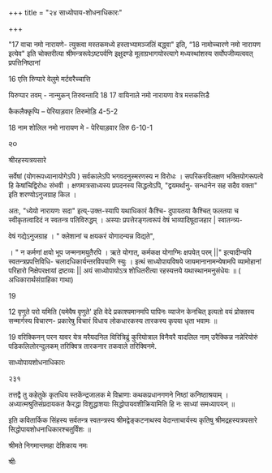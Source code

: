 +++
title = "२४ साध्योपाय-शोधनाधिकारः"

+++





"17 वाचा नमो नारायणे- त्युक्त्वा मस्तकमध्ये हस्ताभ्यामञ्जलिं बद्ध्वा" इति, “18 नामोच्चारणे नमो नारायण इत्येव" इति चोक्तरीत्या श्रीमन्त्ररूपेऽष्टपर्वणि इक्षुदण्डे मूलाग्रभागयोस्त्यागे मध्यस्थांशस्य सर्वोपजीव्यत्ववत् प्रपत्तिनिष्ठानां 

16 एत्ति रुिप्पारे वेलुमे मर्टवरैच्चात्ति 

यिरुप्पार तवम् - नान्मुकन् तिरुवन्तादि 18 17 वायिनाले नमो नारायणा वेत्र मत्तकत्तिडै 

कैकलैक्कृप्पि – पेरियाड़वार तिरुमोड़ि 4-5-2 

18 नाम शोलिल नमो नारायण मे - पेरियाड़वार तिरु 6-10-1 

૨૦ 

श्रीरहस्यत्रयसारे 

सर्वेषां (योगरूपध्यानायोगेऽपि ) सर्वकालेऽपि भगवदनुस्मरणस्य न विरोधः । सपरिकरविलक्षण भक्तियोगरूपत्वे हि केषांचिद्विरोधः संभवी । क्षणमात्रसाध्यस्य प्रपदनस्य सिद्धत्वेऽपि, "द्वयमर्थानु- सन्धानेन सह सदैव वक्ता" इति शरण्योऽनुजग्राह किल । 

अतः, "ध्येयो नारायणः सदा" इत्य्-उक्त-स्यापि यथाधिकारं कैश्चि- दुपायतया कैश्चित् फलतया च स्वीकृतत्वादिदं न स्वतन्त्र पतिविरुद्धम् । अस्याः प्रपत्तेरङ्गत्वरूपं वेषं भाव्यादिषूदाजहार | स्वातन्त्र्य- 

वेषं गद्येऽनुजग्राह । " क्लेशानां च क्षयकरं योगादन्यन्न विद्यते", 

। " न कर्मणां क्षयो भूप जन्मनामयुतैरपि । ऋते योगात्, कर्मकक्ष योगाग्मिः क्षपयेत् परम् ||" इत्यादीन्यपि स्वतन्त्रप्रपत्तिविधि- चलादधिकार्यन्तरविपयाणि स्युः । इत्थं साध्योपायविषये जायमानानामन्येषामपि व्यामोहानां परिहारो निक्षेपरक्षायां द्रष्टव्यः || अयं साध्योपायोऽत्र शोधितरीत्या रहस्यत्तये यथास्थानमनुसंधेयः ॥ ( अधिकारार्थसंग्राहिका गाथा) 

19 

12 वृणुते परो यमिति (यमेवैष वृणुते' इति वेदे प्रकाश्यमानमपि पापिनः व्याजेन केनचित् इत्यतो वयं प्रोक्तस्य सन्मार्गस्य विचारण- प्रकारेषु विचारं विधाय लोकधारकस्य तारकस्य कृपया धृता भवामः ॥ 

19 वरिक्किनन् परन यावर येत्र मरैयदनिल विरित्रिढुं कुरियोत्राल विनैयरै यादलिल नाम् उरैक्किन्न नन्नेरियोरुं पडिकलिलोरन्दुलकम् तरिक्वित्र तारकनार तकवाले तरिक्विनमे. 

साध्योपायशोधनाधिकारः 

२३१ 

तत्तद्वै तु कहेतुके कृतधिय स्तकेंन्द्रजालक मे विभ्राणाः कथकप्रधानगणने निष्ठां कनिष्ठाश्रयाम् । अध्यात्मश्रुतिसंप्रदायकत कैरद्धा विशुद्धाशयाः सिद्धोपायवशीक्रियामिति हि नः साध्यां समध्यापयन् ॥ 

इति कवितार्किक सिंहस्य सर्वतन्त्र स्वतन्त्रस्य श्रीमद्वेङ्कटनाथस्व वेदान्ताचार्यस्य कृतिषु श्रीमद्रहस्यत्रयसारे सिद्धोपायशोधनाधिकारश्चतुर्विंशः ॥ 

श्रीमते निगमान्तमहा देशिकाय नमः 

श्रीः 

